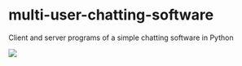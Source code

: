 # multi-user-chatting-software
Client and server programs of a simple chatting software in Python

![](https://img-blog.csdnimg.cn/2020030810312779.png?x-oss-process=image/watermark,type_ZmFuZ3poZW5naGVpdGk,shadow_10,text_aHR0cHM6Ly9ibG9nLmNzZG4ubmV0L3dlaXhpbl80MzUyODk0Mw==,size_16,color_FFFFFF,t_70)
